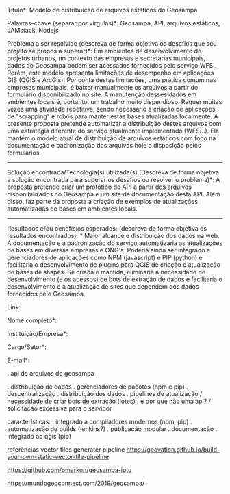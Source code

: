 Título*: Modelo de distribuição de arquivos estáticos do Geosampa

Palavras-chave (separar por vírgulas)*: Geosampa, API, arquivos estáticos, JAMstack, Nodejs

Problema a ser resolvido (descreva de forma objetiva os desafios que seu projeto se propôs a superar)*:
Em ambientes de desenvolvimento de projetos urbanos, no contexto das empresas e secretarias municipais, dados do Geosampa podem ser acessados fornecidos pelo serviço WFS.. Porém, este modelo apresenta limitações de desempenho em aplicações GIS (QGIS e ArcGis). Por conta destas limitações, uma prática comum nas empresas municipais, é baixar manualmente os arquivos a partir do formulário disponibilizado no site. A manutenção desses dados em ambientes locais é, portanto, um trabalho muito dispendioso. Requer muitas vezes uma atividade repetitiva, sendo necessário a criação de aplicações de "scrapping" e robôs para manter estas bases atualizadas localmente. A presente proposta pretende automatizar a distribuição destes arquivos com uma estratégia diferente do serviço atualmente implementado (WFS/..). Ela mantém o modelo atual de distribuição de arquivos estáticos com foco na documentação e padronização dos arquivos hoje a disposição pelos formulários.
_______________________
Solução encontrada/Tecnologia(s) utilizada(s) (Descreva de forma objetiva a solução encontrada para superar os desafios ou resolver o problema)*:
A proposta pretende criar um protótipo de API a partir dos arquivos disponibilizados no Geosampa e um site de documentação desta API. Além disso, faz parte da proposta a criação de exemplos de atualizações automatizadas de bases em ambientes locais.

_______________________
Resultados e/ou benefícios esperados: (descreva de forma objetiva os resultados encontrados): * Maior alcance e distribuição dos dados na web. A documentação e a padronização do serviço automatizaria as atualizações de bases em diversas empresas e ONG's. Poderia ainda ser integrado a gerenciadores de aplicações como NPM (javascript) e PIP (python) e facilitaria o desenvolvimento de plugins para QGIS de criação e atualização de bases de shapes. Se criada e mantida, eliminaria a necessidade de desenvolvimento (e os acessos) de bots de extração de dados e facilitaria o desenvolvimento e a atualização de sites que dependem dos dados fornecidos pelo Geosampa.


Link:

Nome completo*:

Instituição/Empresa*:

Cargo/Setor*:

E-mail*:


. api de arquivos do geosampa


. distribuição de dados
. gerenciadores de pacotes (npm e pip)
. descentralização
. distribuição dos dados
. pipelines de atualização
 / necessidade de criar bots de extração (lotes)
. e por que não uma api?
/ solicitação excessiva para o servidor

características:
. integrado a compiladores modernos (npm, pip)
. automatização de builds (jenkins?)
. publicação modular
. documentação
. integrado ao qgis (pip)

referências
vector tiles generater pipeline
https://geovation.github.io/build-your-own-static-vector-tile-pipeline

https://github.com/pmarkun/geosampa-iptu

https://mundogeoconnect.com/2019/geosampa/